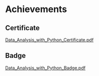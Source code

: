 

# Achievements
## Certificate
[Data_Analysis_with_Python_Certificate.pdf](https://prod-files-secure.s3.us-west-2.amazonaws.com/03e82b26-cccb-4906-bb56-adabcbdc0655/1aa3a050-2338-4a85-85d5-899bad17a31c/Data_Analysis_with_Python_Certificate.pdf?X-Amz-Algorithm=AWS4-HMAC-SHA256&X-Amz-Content-Sha256=UNSIGNED-PAYLOAD&X-Amz-Credential=ASIAZI2LB466UIXEOYBD%2F20250129%2Fus-west-2%2Fs3%2Faws4_request&X-Amz-Date=20250129T151509Z&X-Amz-Expires=3600&X-Amz-Security-Token=IQoJb3JpZ2luX2VjEIf%2F%2F%2F%2F%2F%2F%2F%2F%2F%2FwEaCXVzLXdlc3QtMiJIMEYCIQDPPiHMTf5SZUiw9E7927uswjM%2FFe2JE2tjJPZcCRpJawIhAN38FZVVneOI9Moyu5bHHVmk6d3W25KFflugrXqtBJtgKogECJD%2F%2F%2F%2F%2F%2F%2F%2F%2F%2FwEQABoMNjM3NDIzMTgzODA1Igxmuche6gq%2BdCS3snkq3AMhr7YSuaZF1uko6Om0hAgoWlR%2FprO0a6mnjuTJ46WcycCs44DYmPxU5Li1HAIBXY4AAhiJ%2FvNXAtdJn3pUP3kRe%2FcLRvT5c32z7YYDjNRCzcNQVgAudRk8bjkUhaxxCpt0tH6w6L7q8OXxfjbhmFCv3MdZj4dyBZP1mPLWIQc7e%2FqlohDOVlUnwqXBc9mCriduuwfYGnKIh5Gpx4DBNqkiU4fsyKMP8arVEd73jrtCKCuG2fUO3%2BfDGvzWLLmej8xdxUtl79fHN8aW7D%2Fjc397xO7nMIORPabKXq5N0MEYwCSsMc9CRI8FReefap8fHYWL3wksjXfonm3iIujy2U1EkifD0GE3zAGoAM4icJSE%2Fwx%2F3UCUbUBz3rmCkpPIxSOsEspoPfaUKvuSZOSQ5TYNBQoP5qC%2BgXVo1NqLCkSUSo%2Fgjp3ZpsDV0ylUKjPfR0wFjrISwcrkyGHgpS9O6%2B%2BJ1suPq94dpF1qfinNQJcfqt1VaoLNuod4st6%2FP6bH5lA3mztku2KgReOMr6pMdhghxCFPkVuzs5v0QXdhgFUs9kyVexs1yA8OM9ZDF7krb1HtGPqlu%2FClQBg0rAxF3VgHcg69W70dyS6IQ%2BWfaAEfYBDErSdjXA5zTFGO1TCGhOm8BjqkAeV9r%2FeIslQn4WiVJapcRXcCgNGEnVOmywv22Xi3QTDbW4jLS9oGrnDbF2fG1m9OK7fuLTUDNIgn8GI76pDt0hQszqrdp5gjm0BN%2B0zXQwOn2yJkG0WzfXMmCF02cPd2viO4SletdytUKnBRd%2BW88oE39q%2FJd64YIm9QZ7tolfVwpLJm%2F3R3yH1DIU7fjqySeUFdfNwL2rPPAt0CT8M5agalvhMh&X-Amz-Signature=c1f3eac24e69a601209f262a40e20af7a29fb5be1077833d1ea52d08a54124cf&X-Amz-SignedHeaders=host&x-id=GetObject)
## Badge
[Data_Analysis_with_Python_Badge.pdf](https://prod-files-secure.s3.us-west-2.amazonaws.com/03e82b26-cccb-4906-bb56-adabcbdc0655/4fa9bcf8-b584-40dd-8775-c0bfadf6a6f0/Data_Analysis_with_Python_Badge.pdf?X-Amz-Algorithm=AWS4-HMAC-SHA256&X-Amz-Content-Sha256=UNSIGNED-PAYLOAD&X-Amz-Credential=ASIAZI2LB466UIXEOYBD%2F20250129%2Fus-west-2%2Fs3%2Faws4_request&X-Amz-Date=20250129T151510Z&X-Amz-Expires=3600&X-Amz-Security-Token=IQoJb3JpZ2luX2VjEIf%2F%2F%2F%2F%2F%2F%2F%2F%2F%2FwEaCXVzLXdlc3QtMiJIMEYCIQDPPiHMTf5SZUiw9E7927uswjM%2FFe2JE2tjJPZcCRpJawIhAN38FZVVneOI9Moyu5bHHVmk6d3W25KFflugrXqtBJtgKogECJD%2F%2F%2F%2F%2F%2F%2F%2F%2F%2FwEQABoMNjM3NDIzMTgzODA1Igxmuche6gq%2BdCS3snkq3AMhr7YSuaZF1uko6Om0hAgoWlR%2FprO0a6mnjuTJ46WcycCs44DYmPxU5Li1HAIBXY4AAhiJ%2FvNXAtdJn3pUP3kRe%2FcLRvT5c32z7YYDjNRCzcNQVgAudRk8bjkUhaxxCpt0tH6w6L7q8OXxfjbhmFCv3MdZj4dyBZP1mPLWIQc7e%2FqlohDOVlUnwqXBc9mCriduuwfYGnKIh5Gpx4DBNqkiU4fsyKMP8arVEd73jrtCKCuG2fUO3%2BfDGvzWLLmej8xdxUtl79fHN8aW7D%2Fjc397xO7nMIORPabKXq5N0MEYwCSsMc9CRI8FReefap8fHYWL3wksjXfonm3iIujy2U1EkifD0GE3zAGoAM4icJSE%2Fwx%2F3UCUbUBz3rmCkpPIxSOsEspoPfaUKvuSZOSQ5TYNBQoP5qC%2BgXVo1NqLCkSUSo%2Fgjp3ZpsDV0ylUKjPfR0wFjrISwcrkyGHgpS9O6%2B%2BJ1suPq94dpF1qfinNQJcfqt1VaoLNuod4st6%2FP6bH5lA3mztku2KgReOMr6pMdhghxCFPkVuzs5v0QXdhgFUs9kyVexs1yA8OM9ZDF7krb1HtGPqlu%2FClQBg0rAxF3VgHcg69W70dyS6IQ%2BWfaAEfYBDErSdjXA5zTFGO1TCGhOm8BjqkAeV9r%2FeIslQn4WiVJapcRXcCgNGEnVOmywv22Xi3QTDbW4jLS9oGrnDbF2fG1m9OK7fuLTUDNIgn8GI76pDt0hQszqrdp5gjm0BN%2B0zXQwOn2yJkG0WzfXMmCF02cPd2viO4SletdytUKnBRd%2BW88oE39q%2FJd64YIm9QZ7tolfVwpLJm%2F3R3yH1DIU7fjqySeUFdfNwL2rPPAt0CT8M5agalvhMh&X-Amz-Signature=7d1212975b786485af65222c131888fff54aa74b3f18062829d73236ce0b6c84&X-Amz-SignedHeaders=host&x-id=GetObject)
